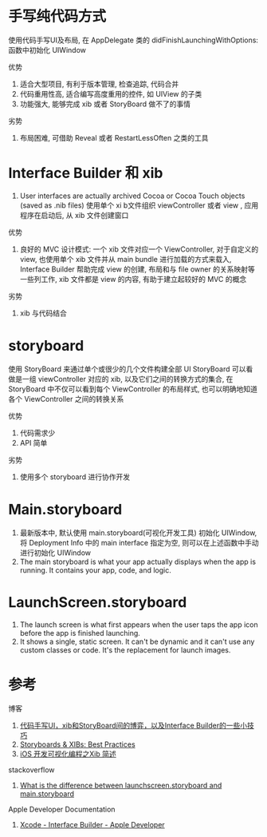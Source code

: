 # 手写纯代码方式

使用代码手写UI及布局, 在 AppDelegate 类的 didFinishLaunchingWithOptions: 函数中初始化 UIWindow

优势

1. 适合大型项目, 有利于版本管理, 检查追踪, 代码合并
2. 代码重用性高, 适合编写高度重用的控件, 如 UIView 的子类
3. 功能强大, 能够完成 xib 或者 StoryBoard 做不了的事情

劣势

1. 布局困难, 可借助 Reveal 或者 RestartLessOften 之类的工具

# Interface Builder 和 xib

1. User interfaces are actually archived Cocoa or Cocoa Touch objects (saved as .nib files)
使用单个 xi b文件组织 viewController 或者 view , 应用程序在启动后, 从 xib 文件创建窗口

优势

1. 良好的 MVC 设计模式: 一个 xib 文件对应一个 ViewController, 对于自定义的 view, 也使用单个 xib 文件并从 main bundle 进行加载的方式来载入, Interface Builder 帮助完成 view 的创建, 布局和与 file owner 的关系映射等一些列工作, xib 文件都是 view 的内容, 有助于建立起较好的 MVC 的概念

劣势

1. xib 与代码结合

# storyboard

使用 StoryBoard 来通过单个或很少的几个文件构建全部 UI
StoryBoard 可以看做是一组 viewController 对应的 xib, 以及它们之间的转换方式的集合, 在 StoryBoard 中不仅可以看到每个 ViewController 的布局样式, 也可以明确地知道各个 ViewController 之间的转换关系

优势

1. 代码需求少
2. API 简单

劣势

1. 使用多个 storyboard 进行协作开发

# Main.storyboard

1. 最新版本中, 默认使用 main.storyboard(可视化开发工具) 初始化 UIWindow, 将 Deployment Info 中的 main interface 指定为空, 则可以在上述函数中手动进行初始化 UIWindow
2. The main storyboard is what your app actually displays when the app is running. It contains your app, code, and logic.

# LaunchScreen.storyboard

1. The launch screen is what first appears when the user taps the app icon before the app is finished launching.
2. It shows a single, static screen. It can't be dynamic and it can't use any custom classes or code. It's the replacement for launch images.

# 参考

博客

1. [代码手写UI，xib和StoryBoard间的博弈，以及Interface Builder的一些小技巧](https://onevcat.com/2013/12/code-vs-xib-vs-storyboard/)
1. [Storyboards & XIBs: Best Practices](https://mobilejazz.com/blog/storyboards-xibs-best-practices/)
1. [iOS 开发可视化编程之Xib 简述](http://www.jianshu.com/p/ea3f90cc744b)

stackoverflow

1. [What is the difference between launchscreen.storyboard and main.storyboard](http://stackoverflow.com/questions/34891481/what-is-the-difference-between-launchscreen-storyboard-and-main-storyboard)

Apple Developer Documentation

1. [Xcode - Interface Builder - Apple Developer](https://developer.apple.com/xcode/interface-builder/)
